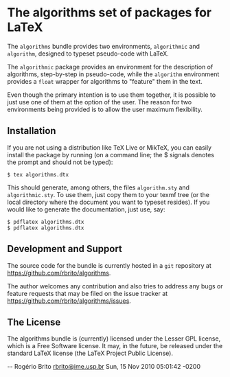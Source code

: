 # The algorithms set of packages for LaTeX

The `algorithms` bundle provides two environments, `algorithmic` and
`algorithm`, designed to typeset pseudo-code with LaTeX.

The `algorithmic` package provides an environment for the description of
algorithms, step-by-step in pseudo-code, while the `algorithm`
environment provides a `float` wrapper for algorithms to "feature" them
in the text.

Even though the primary intention is to use them together, it is
possible to just use one of them at the option of the user.  The reason
for two environments being provided is to allow the user maximum
flexibility.


## Installation

If you are not using a distribution like TeX Live or MikTeX, you can
easily install the package by running (on a command line; the $ signals
denotes the prompt and should not be typed):

    $ tex algorithms.dtx

This should generate, among others, the files `algorithm.sty` and
`algorithmic.sty`. To use them, just copy them to your texmf tree (or
the local directory where the document you want to typeset resides).  If
you would like to generate the documentation, just use, say:

    $ pdflatex algorithms.dtx
    $ pdflatex algorithms.dtx


## Development and Support

The source code for the bundle is currently hosted in a `git` repository at
<https://github.com/rbrito/algorithms>.

The author welcomes any contribution and also tries to address any bugs
or feature requests that may be filed on the issue tracker at
<https://github.com/rbrito/algorithms/issues>.


## The License

The algorithms bundle is (currently) licensed under the Lesser GPL
license, which is a Free Software license. It may, in the future, be
released under the standard LaTeX license (the LaTeX Project Public
License).


 -- Rogério Brito <rbrito@ime.usp.br>  Sun, 15 Nov 2010 05:01:42 -0200
